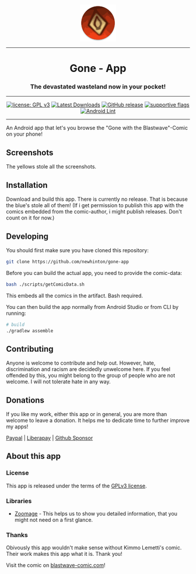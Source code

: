 <div align="center">
<p><img src="app/src/main/res/mipmap-xxxhdpi/ic_launcher_round.webp" width="100"></p>

---
# Gone - App
### The devastated wasteland now in your pocket!

---

[![license: GPL v3](https://img.shields.io/badge/License-GPLv3-blue.svg)](https://github.com/newhinton/gone-app/blob/master/LICENSE) [![Latest Downloads](https://img.shields.io/github/downloads/newhinton/gone-app/latest/total
)](https://github.com/newhinton/gone-app/releases) [![GitHub release](https://img.shields.io/github/v/release/newhinton/gone-app?include_prereleases)](https://github.com/newhinton/gone-app/releases/latest)
[![supportive flags](https://img.shields.io/badge/support-🇺🇦_🏳️‍⚧_🏳️‍🌈-4aad4e)](https://felixnuesse.de) [![Android Lint](https://github.com/newhinton/gone-app/actions/workflows/lint.yml/badge.svg)](https://github.com/newhinton/gone-app/actions/workflows/lint.yml)

</div>

-----------
An Android app that let's you browse the "Gone with the Blastwave"-Comic on your phone!
<br/>

Screenshots
-----------

The yellows stole all the screenshots. 


Installation
------------
Download and build this app. There is currently no release. That is because the blue's stole all of them!
(If i get permission to publish this app with the comics embedded from the comic-author, i might publish releases. Don't count on it for now.)


Developing
------------

You should first make sure you have cloned this repository:

```sh
git clone https://github.com/newhinton/gone-app
```

Before you can build the actual app, you need to provide the comic-data:
```sh
bash ./scripts/getComicData.sh
```
This embeds all the comics in the artifact. Bash required.


You can then build the app normally from Android Studio or from CLI by running:

```sh
# build
./gradlew assemble

```


Contributing
------------

Anyone is welcome to contribute and help out. However, hate, discrimination and racism are decidedly unwelcome here. If you feel offended by this, you might belong to the group of people who are not welcome. I will not tolerate hate in any way.


Donations
------------

If you like my work, either this app or in general, you are more than welcome to leave a donation.
It helps me to dedicate time to further improve my apps!

[Paypal](https://www.paypal.com/paypalme/felixnuesse) | [Liberapay](https://liberapay.com/newhinton) | [Github Sponsor](https://github.com/sponsors/newhinton)


About this app
-----------------
### License
This app is released under the terms of the [GPLv3 license](https://github.com/newhinton/gone-app/blob/master/LICENSE). 

### Libraries
- [Zoomage](zoomage) - This helps us to show you detailed information, that you might not need on a first glance.

### Thanks
Obivously this app wouldn't make sense without Kimmo Lemetti's comic. Their work makes this app what it is. Thank you!

Visit the comic on [blastwave-comic.com](https://www.blastwave-comic.com/)!
